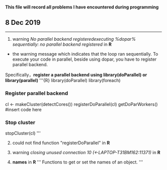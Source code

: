 #### This file will record all problems I have encountered during programming


## 8 Dec 2019
----------
1. warning *No parallel backend registeredexecuting %dopar% sequentially: no parallel backend registered* in **R**

  * the warning message which indicates that the loop ran sequentially. To execute your code in parallel, beside using dopar, you have to register parallel backend.
 
 Specifically，**register a parallel backend using library(doParallel) or library(parallel)**
 '''{R}
library(doParallel)
library(foreach)
### Register parallel backend
cl <- makeCluster(detectCores())
registerDoParallel(cl)
getDoParWorkers()
#insert code here
### Stop cluster
stopCluster(cl)
 '''
  
2.  could not find function "registerDoParallel" in **R**

3.  warning *closing unused connection 10 (<-LAPTOP-T31BM162:11371)* in **R**

4. **names** in **R**
'''
Functions to get or set the names of an object.
'''
